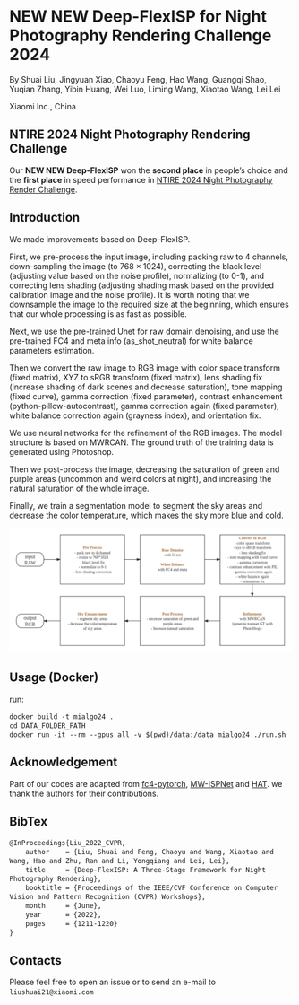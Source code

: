 # NEW NEW Deep-FlexISP for Night Photography Rendering Challenge 2024

By Shuai Liu, Jingyuan Xiao, Chaoyu Feng, Hao Wang, Guangqi Shao, Yuqian Zhang, Yibin Huang, Wei Luo, Liming Wang, Xiaotao Wang, Lei Lei

Xiaomi Inc., China

## NTIRE 2024 Night Photography Rendering Challenge
Our __NEW NEW Deep-FlexISP__ won the __second place__ in people’s choice and the __first place__ in speed performance in [NTIRE 2024 Night Photography Render Challenge](https://nightimaging.org/final-leaderboard.html). 

## Introduction
We made improvements based on Deep-FlexISP. 

First, we pre-process the input image, including packing raw to 4 channels, down-sampling the image (to $768 \times 1024$), correcting the black level (adjusting value based on the noise profile), normalizing (to 0-1), and correcting lens shading (adjusting shading mask based on the provided calibration image and the noise profile). It is worth noting that we downsample the image to the required size at the beginning, which ensures that our whole processing is as fast as possible. 

Next, we use the pre-trained Unet for raw domain denoising, and use the pre-trained FC4 and meta info (as\_shot\_neutral) for white balance parameters estimation. 

Then we convert the raw image to RGB image with color space transform (fixed matrix), XYZ to sRGB transform (fixed matrix), lens shading fix (increase shading of dark scenes and decrease saturation), tone mapping (fixed curve), gamma correction (fixed parameter), contrast enhancement (python-pillow-autocontrast), gamma correction again (fixed parameter), white balance correction again (grayness index), and orientation fix. 

We use neural networks for the refinement of the RGB images. The model structure is based on MWRCAN. The ground truth of the training data is generated using Photoshop. 

Then we post-process the image, decreasing the saturation of green and purple areas (uncommon and weird colors at night), and increasing the natural saturation of the whole image. 

Finally, we train a segmentation model to segment the sky areas and decrease the color temperature, which makes the sky more blue and cold.

<img src="../figures/nightrender24_mialgo.png" style="zoom:100%;" />

## Usage (Docker)

run:
```
docker build -t mialgo24 .
cd DATA_FOLDER_PATH
docker run -it --rm --gpus all -v $(pwd)/data:/data mialgo24 ./run.sh
```

## Acknowledgement
Part of our codes are adapted from [fc4-pytorch](https://github.com/matteo-rizzo/fc4-pytorch), [MW-ISPNet](https://github.com/cszhilu1998/MW-ISPNet) and [HAT](https://github.com/XPixelGroup/HAT). we thank the authors for their contributions.

## BibTex
```
@InProceedings{Liu_2022_CVPR,
    author    = {Liu, Shuai and Feng, Chaoyu and Wang, Xiaotao and Wang, Hao and Zhu, Ran and Li, Yongqiang and Lei, Lei},
    title     = {Deep-FlexISP: A Three-Stage Framework for Night Photography Rendering},
    booktitle = {Proceedings of the IEEE/CVF Conference on Computer Vision and Pattern Recognition (CVPR) Workshops},
    month     = {June},
    year      = {2022},
    pages     = {1211-1220}
}
```

## Contacts
Please feel free to open an issue or to send an e-mail to ```liushuai21@xiaomi.com```